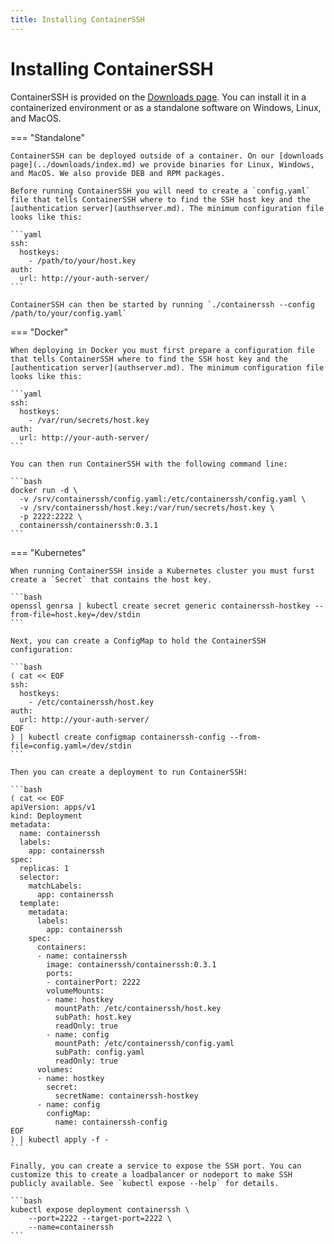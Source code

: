 ```yaml
---
title: Installing ContainerSSH
---
```


<h1>Installing ContainerSSH</h1>

ContainerSSH is provided on the [Downloads page](../downloads/index.md). You can install it in a containerized environment or as a standalone software on Windows, Linux, and MacOS.

=== "Standalone"

    ContainerSSH can be deployed outside of a container. On our [downloads page](../downloads/index.md) we provide binaries for Linux, Windows, and MacOS. We also provide DEB and RPM packages.
    
    Before running ContainerSSH you will need to create a `config.yaml` file that tells ContainerSSH where to find the SSH host key and the [authentication server](authserver.md). The minimum configuration file looks like this:
    
    ```yaml
    ssh:
      hostkeys:
        - /path/to/your/host.key
    auth:
      url: http://your-auth-server/
    ```
    
    ContainerSSH can then be started by running `./containerssh --config /path/to/your/config.yaml`

=== "Docker"

    When deploying in Docker you must first prepare a configuration file that tells ContainerSSH where to find the SSH host key and the [authentication server](authserver.md). The minimum configuration file looks like this:
    
    ```yaml
    ssh:
      hostkeys:
        - /var/run/secrets/host.key
    auth:
      url: http://your-auth-server/
    ```
    
    You can then run ContainerSSH with the following command line:
    
    ```bash
    docker run -d \
      -v /srv/containerssh/config.yaml:/etc/containerssh/config.yaml \
      -v /srv/containerssh/host.key:/var/run/secrets/host.key \
      -p 2222:2222 \
      containerssh/containerssh:0.3.1
    ```

=== "Kubernetes"

    When running ContainerSSH inside a Kubernetes cluster you must furst create a `Secret` that contains the host key.
    
    ```bash
    openssl genrsa | kubectl create secret generic containerssh-hostkey --from-file=host.key=/dev/stdin
    ```
        
    Next, you can create a ConfigMap to hold the ContainerSSH configuration:
    
    ```bash
    ( cat << EOF 
    ssh:
      hostkeys:
        - /etc/containerssh/host.key
    auth:
      url: http://your-auth-server/
    EOF
    ) | kubectl create configmap containerssh-config --from-file=config.yaml=/dev/stdin
    ```
    
    Then you can create a deployment to run ContainerSSH:
    
    ```bash
    ( cat << EOF 
    apiVersion: apps/v1
    kind: Deployment
    metadata:
      name: containerssh
      labels:
        app: containerssh
    spec:
      replicas: 1
      selector:
        matchLabels:
          app: containerssh
      template:
        metadata:
          labels:
            app: containerssh
        spec:
          containers:
          - name: containerssh
            image: containerssh/containerssh:0.3.1
            ports:
            - containerPort: 2222
            volumeMounts:
            - name: hostkey
              mountPath: /etc/containerssh/host.key
              subPath: host.key
              readOnly: true
            - name: config
              mountPath: /etc/containerssh/config.yaml
              subPath: config.yaml
              readOnly: true
          volumes:
          - name: hostkey
            secret:
              secretName: containerssh-hostkey
          - name: config
            configMap:
              name: containerssh-config
    EOF
    ) | kubectl apply -f -
    ```
    
    Finally, you can create a service to expose the SSH port. You can customize this to create a loadbalancer or nodeport to make SSH publicly available. See `kubectl expose --help` for details.  
    
    ```bash
    kubectl expose deployment containerssh \
        --port=2222 --target-port=2222 \
        --name=containerssh
    ```

